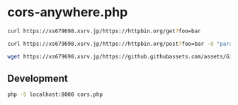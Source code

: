 # cors-anywhere.php

```bash
curl https://xs679698.xsrv.jp/https://httpbin.org/get?foo=bar

curl https://xs679698.xsrv.jp/https://httpbin.org/post?foo=bar -d "param1=abc&param2=xyz"

wget https://xs679698.xsrv.jp/https://github.githubassets.com/assets/GitHub-Mark-ea2971cee799.png
```

## Development

```bash
php -S localhost:8000 cors.php
```
